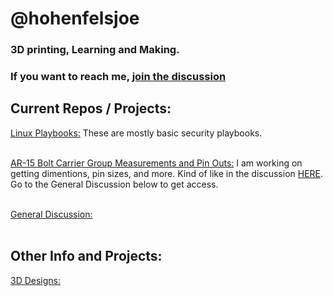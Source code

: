 # @hohenfelsjoe
### 3D printing, Learning and Making.


### If you want to reach me, [join the discussion](https://github.com/hohenfelsjoe/Comms/discussions/1)


## Current Repos / Projects:

[Linux Playbooks:](https://github.com/hohenfelsjoe/Playbooks)
These are mostly basic security playbooks.
<br></br>

[AR-15 Bolt Carrier Group Measurements and Pin Outs:](https://github.com/hohenfelsjoe/BCG_Measurements "Join the Discussion below if you want access") I am working on getting dimentions, pin sizes, and more. Kind of like in the discussion [HERE](https://www.m4carbine.net/showthread.php?233058-School-of-the-American-Rifle). Go to the General Discussion below to get access.
<br></br>

[General Discussion:](https://github.com/hohenfelsjoe/Comms/discussions/1)
<br></br>

## Other Info and Projects:

[3D Designs:](https://www.thingiverse.com/hohenfelsjoe/designs) 


<!---
hohenfelsjoe/hohenfelsjoe is a ✨ special ✨ repository because its `README.md` (this file) appears on your GitHub profile.
You can click the Preview link to take a look at your changes.
--->

